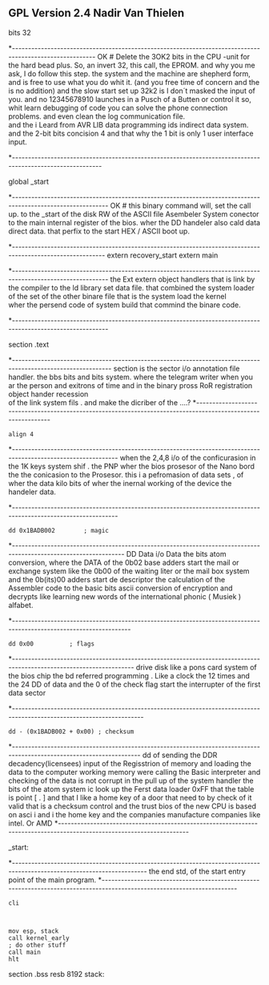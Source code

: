GPL Version 2.4 Nadir Van Thielen
---------------------------------------------------------------------------------------------------------

bits 32

*--------------------------------------------------------------------------------------------------------
OK # Delete the 3OK2 bits in the CPU -unit for the hard bead plus.
So, an invert 32, this call, the EPROM. and why you me ask, I do follow this step.
the system and the machine are shepherd form, and is free to use what you do whit it. (and you free time of concern and the is no addition)
and the slow start set up 32k2 is I don´t masked the input of you. 
and no 12345678910 launches in a Pusch of a Butten or control it 
so, whit learn debugging of code you can solve the phone connection problems.
and even clean the log communication file.   
and the i Leard from AVR LIB data programming ids indirect data system.
and the 2-bit bits concision 4 and that why the 1 bit is only 1 user interface input.

*----------------------------------------------------------------------------------------------------------

global _start

*------------------------------------------------------------------------------------------------------------
OK # this binary command will, set the call up. 
to the _start of the disk RW of the ASCII file Asembeler
System conector to the main internal register of the bios.
wher the DD handeler also cald data direct data.
that perfix to the start HEX / ASCII boot up.

*-----------------------------------------------------------------------------------------------------------
extern recovery_start
extern main

*------------------------------------------------------------------------------------------------------------ 
the Ext extern object handlers that is link by the compiler to the ld library set data file.
that combined the system loader of the set of the other binare file that is the system load the kernel  
wher the persend code of system build that commind the binare code.

*------------------------------------------------------------------------------------------------------------


section .text

*-------------------------------------------------------------------------------------------------------------
section is the sector i/o annotation file handler. the bbs bits and bits system. 
where the telegram writer when you ar the person and exitrons of time and 
in the binary pross RoR registration object hander recession  
of the link system fils . and make the dicriber of the 
....? 
*--------------------------------------------------------------------------------------------------------------


	align 4

*---------------------------------------------------------------------------------------------------------------
when the 2,4,8 i/o of the conficurasion in the 1K keys system shif . the PNP 
wher the bios prosesor of the Nano bord the the conicasion to the Prosesor.
this i a pefromasion of data sets , of wher the data kilo bits of wher the inernal working of the device the handeler data.

*---------------------------------------------------------------------------------------------------------------


	dd 0x1BADB002		 ; magic

*-----------------------------------------------------------------------------------------------------------------
DD Data i/o Data the bits atom conversion, where the DATA of the 0b02 base adders start the mail or exchange system
like the 0b00 of the waiting liter or the mail box system and the 0b(its)00 adders start de descriptor the calculation of the
Assembler code to the basic bits ascii conversion of encryption and  decrypts like learning new words of the international phonic ( Musiek ) alfabet.

*-------------------------------------------------------------------------------------------------------------------

	dd 0x00			 ; flags

*--------------------------------------------------------------------------------------------------------------------
drive disk like a pons card system of the bios chip the bd referred programming . 
Like a clock the 12 times and the 24 DD of data and the 0 of the check flag start the interrupter of the first data sector 

*-----------------------------------------------------------------------------------------------------------------------

	dd - (0x1BADB002 + 0x00) ; checksum


*----------------------------------------------------------------------------------------------------------------------
dd of sending the DDR decadency(licensees) input of the Regisstrion of memory and loading the data to the 
computer working memory were calling the Basic interpreter and checking of the data is not corrupt 
in the pull up of the system handler the bits of the atom system ic look up the Ferst data loader 
0xFF that the table is point [ . ]  and that I like a home key of a door that need to by check of it valid that is a checksum control 
and the trust bios of the new CPU is based on asci i and i the home key and the companies manufacture companies like intel. Or AMD
*----------------------------------------------------------------------------------------------------------------------

_start:


*------------------------------------------------------------------------------------------------------------------------
the end std, of the start entry point of the main program. 
*------------------------------------------------------------------------------------------------------------------------

	cli


	
	mov esp, stack
	call kernel_early
	; do other stuff
	call main
	hlt

section .bss
resb 8192
stack:

